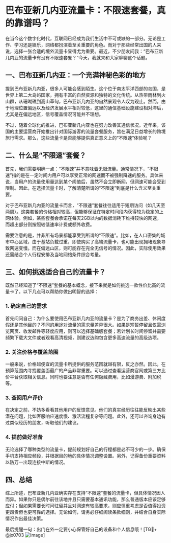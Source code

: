 # 巴布亚新几内亚流量卡：不限速套餐，真的靠谱吗？

在当今这个数字化时代，互联网已经成为我们生活中不可或缺的一部分。无论是工作、学习还是娱乐，网络都扮演着至关重要的角色。而对于那些经常出国的人来说，选择一张合适的境外流量卡显得尤为重要。最近，不少朋友问我：“巴布亚新几内亚的流量卡有没有不限速套餐？”今天，我就来和大家聊聊这个话题。

## 一、巴布亚新几内亚：一个充满神秘色彩的地方

提到巴布亚新几内亚，很多人可能会感到陌生。这个位于南太平洋西部的岛国，是世界上第二大岛屿国家，拥有丰富的自然资源和独特的文化传统。从热带雨林到火山群，从珊瑚礁到高山草甸，巴布亚新几内亚的自然景观令人叹为观止。然而，由于地理位置偏远以及经济发展水平相对较低，这里的通信基础设施建设相对滞后，尤其是在偏远地区，信号覆盖情况可能并不理想。

不过，随着全球化的推进，巴布亚新几内亚也在努力改善其通信状况。近年来，该国的主要运营商开始推出针对国际游客的流量套餐服务，旨在满足日益增长的跨境旅行需求。那么，这些流量卡是否能够提供真正意义上的“不限速”体验呢？

## 二、什么是“不限速”套餐？

首先，我们需要明确一点：“不限速”并不意味着无限流量。通常情况下，“不限速”指的是在一定时间内用户可以享受正常的网速而不被强制降速的服务。具体来说，当用户的流量使用量达到某个阈值后，虽然不会立即断网，但网速可能会受到限制。因此，在选择流量卡时，了解清楚所谓的“不限速”到底是什么含义至关重要。

对于巴布亚新几内亚的流量卡而言，“不限速”套餐往往适用于短期访问（如几天至两周）。这类套餐的价格相对较高，但能够保证在特定时间段内获得较为稳定的上网体验。例如，某些套餐会承诺在每天2GB以内的数据消耗下维持较快的网速，而超出部分则按照较低速率计费或额外收费。

需要注意的是，并非所有场景都能享受到所谓的“不限速”。比如，在人口密集的城市中心区域，由于基站负载过重，即使购买了高端流量卡，也可能出现拥堵现象导致网速变慢。而在偏远山区，则可能存在完全无信号的情况。因此，实际使用效果还需结合个人行程安排及当地网络条件综合考量。

## 三、如何挑选适合自己的流量卡？

既然已经知道了“不限速”套餐的基本概念，接下来就是如何挑选一款性价比高的流量卡了。以下几点可以帮助你做出明智的选择：

### 1. 确定自己的需求

首先问问自己：为什么要使用巴布亚新几内亚的流量卡？是为了商务出差、休闲度假还是其他目的？不同的用途对流量的需求量差异很大。如果是短暂停留且仅需浏览网页、收发邮件等轻度应用，则可以选择基础版套餐；若计划长时间停留并需要频繁下载大文件或者观看高清视频，则建议选购包含更多高速流量的高级选项。

### 2. 关注价格与覆盖范围

一般来说，价格越便宜的流量卡所提供的服务范围就越有限，反之亦然。因此，在预算范围内寻找覆盖面最广的产品非常重要。可以通过查看运营商官网或第三方比价平台获取相关信息。同时也要注意是否有任何隐藏费用，比如漫游费、附加税等。

### 3. 查阅用户评价

在决定之前，不妨多看看其他用户的反馈意见。他们的真实经历往往能反映出某些潜在问题，比如客服响应速度慢、激活流程复杂等问题。此外，还可以咨询身边有过类似经历的朋友，听取他们的建议。

### 4. 提前做好准备

无论选择了哪种类型的流量卡，提前规划好自己的行程都是必不可少的一步。确保手机支持相应频段，并根据目的地的具体情况调整设置。另外，记得备份重要资料以防万一出现连接中断的情况。

## 四、总结

综上所述，巴布亚新几内亚确实存在支持“不限速”套餐的流量卡，但具体情况因人而异。如果你只是偶尔前往该地并且只需要基本通讯功能，那么普通版本应该足够应付；但如果需要长时间驻留并且对网速有较高要求，则应慎重考虑是否值得投资更昂贵但也更可靠的选择。无论如何，请务必仔细阅读条款细则，并结合自身实际情况作出最佳决策。

最后提醒一句：出门在外一定要小心保管好自己的设备和个人信息哦！[TG💪+ @jx0703 ![Image](https://github.com/user-attachments/assets/dbca1d08-cadb-493c-b0ec-ad6f7a83f270)]